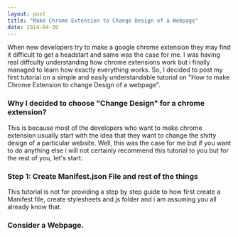 ```yaml
---
layout: post
title: "Make Chrome Extension to Change Design of a Webpage"
date: 2014-04-30
---
```


When new developers try to make a google chrome extension they may find it difficult to get a headstart and same was the case for me. I was having real diffculty understanding how chrome extensions work but i finally managed to learn how exactly everything works. So, I decided to post my first tutorial on a simple and easily understandable tutorial on "How to make Chrome Extension to change Design of a webpage".

### Why I decided to choose "Change Design" for a chrome extension?

This is because most of the developers who want to make chrome extension usually start with the idea that they want to change the shitty design of a particular website. Well, this was the case for me but if you want to do anything else i will not certainly recommend this tutorial to you but for the rest of you, let's start.

### Step 1: Create Manifest.json File and rest of the things

This tutorial is not for providing a step by step guide to how first create a Manifest file, create stylesheets and js folder and i am assuming you all already know that.

### Consider a Webpage.

 

